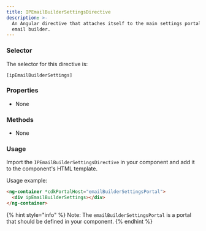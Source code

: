 ```yaml
---
title: IPEmailBuilderSettingsDirective
description: >-
  An Angular directive that attaches itself to the main settings portal for IP
  email builder.
---
```


### Selector

The selector for this directive is:

`[ipEmailBuilderSettings]`

### Properties

* None

### Methods

* None

### Usage

Import the `IPEmailBuilderSettingsDirective` in your component and add it to the component's HTML template.

Usage example:

```html
<ng-container *cdkPortalHost="emailBuilderSettingsPortal">
  <div ipEmailBuilderSettings></div>
</ng-container>
```

{% hint style="info" %}
Note: The `emailBuilderSettingsPortal` is a portal that should be defined in your component.
{% endhint %}
